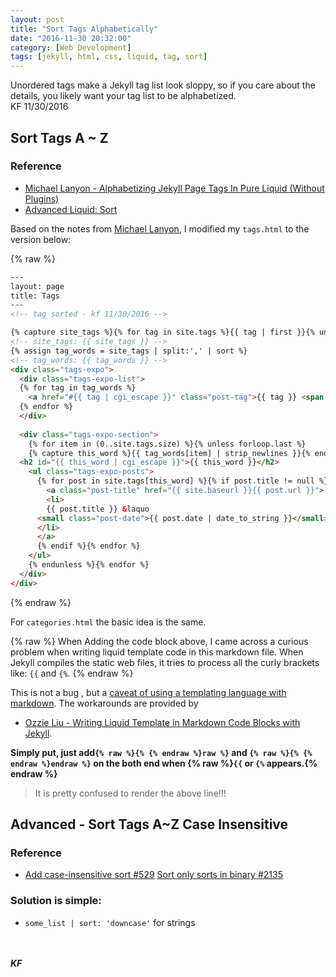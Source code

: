 ```yaml
---
layout: post
title: "Sort Tags Alphabetically"
date: "2016-11-30 20:32:00"
category: [Web Development]
tags: [jekyll, html, css, liquid, tag, sort]
---
```

<div class = "message">
Unordered tags make a Jekyll tag list look sloppy, so if you care about the details, you likely want your tag list to be alphabetized.
<br>KF 11/30/2016
</div>

## Sort Tags A ~ Z

### Reference

- [Michael Lanyon - Alphabetizing Jekyll Page Tags In Pure Liquid (Without Plugins)](https://blog.lanyonm.org/articles/2013/11/21/alphabetize-jekyll-page-tags-pure-liquid.html)
- [Advanced Liquid: Sort](https://www.siteleaf.com/blog/advanced-liquid-sort/)

Based on the notes from [Michael Lanyon](https://blog.lanyonm.org), I modified my `tags.html` to the version below:

<!--more-->

{% raw %}
```html
---
layout: page
title: Tags
---
<!-- tag sorted - kf 11/30/2016 -->

{% capture site_tags %}{% for tag in site.tags %}{{ tag | first }}{% unless forloop.last %},{% endunless %}{% endfor %}{% endcapture %}
<!-- site_tags: {{ site_tags }} -->
{% assign tag_words = site_tags | split:',' | sort %}
<!-- tag_words: {{ tag_words }} -->
<div class="tags-expo">
  <div class="tags-expo-list">
  {% for tag in tag_words %}
    <a href="#{{ tag | cgi_escape }}" class="post-tag">{{ tag }} <span style="font-size:80%; color:gray;">{{ site.tags[tag] | size }}</span></a>
  {% endfor %}
  </div>
  
  <div class="tags-expo-section">
    {% for item in (0..site.tags.size) %}{% unless forloop.last %}
    {% capture this_word %}{{ tag_words[item] | strip_newlines }}{% endcapture %}
  <h2 id="{{ this_word | cgi_escape }}">{{ this_word }}</h2>
    <ul class="tags-expo-posts">
      {% for post in site.tags[this_word] %}{% if post.title != null %}
        <a class="post-title" href="{{ site.baseurl }}{{ post.url }}">
        <li>
        {{ post.title }} &laquo 
      <small class="post-date">{{ post.date | date_to_string }}</small>
      </li>
      </a>
      {% endif %}{% endfor %}
    </ul>
    {% endunless %}{% endfor %}
  </div>
</div>
```
{% endraw %}

For `categories.html` the basic idea is the same.

{% raw %}
When Adding the code block above, I came across a curious problem when writing liquid template code in this markdown file. When Jekyll compiles the static web files, it tries to process all the curly brackets like: `{{` and `{%`.
{% endraw %}

This is not a bug , but a [caveat of using a templating language with markdown](https://github.com/jekyll/jekyll/issues/814). The workarounds are provided by 

- [Ozzie Liu - Writing Liquid Template in Markdown Code Blocks with Jekyll](http://ozzieliu.com/2016/04/26/writing-liquid-template-in-markdown-with-jekyll/).

**Simply put, just add`{% raw %}{% {% endraw %}raw %}` and `{% raw %}{% {% endraw %}endraw %}` on the both end when {% raw %}`{{` or `{%` appears.{% endraw %}**

> It is pretty confused to render the above line!!!


## Advanced - Sort Tags A~Z Case Insensitive

### Reference

- [Add case-insensitive sort #529](https://github.com/Shopify/liquid/issues/529)
[Sort only sorts in binary #2135](https://github.com/jekyll/jekyll/issues/2135)

### Solution is simple:

- `some_list | sort: 'downcase'` for strings


<br><br>
***KF***